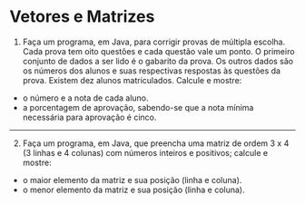 # Vetores e Matrizes
1) Faça um programa, em Java, para corrigir provas de múltipla escolha. Cada prova tem oito 
questões  e  cada  questão  vale  um  ponto.  O  primeiro  conjunto  de  dados  a  ser  lido  é  o 
gabarito da prova. Os outros dados são os números dos alunos e suas respectivas respostas 
às questões da prova. Existem dez alunos matriculados. Calcule e mostre: 
 
- o número e a nota de cada aluno.
- a  porcentagem  de  aprovação,  sabendo-se  que  a  nota  mínima  necessária  para 
aprovação é cinco. 

---

2) Faça  um  programa,  em  Java,  que  preencha  uma  matriz  de  ordem  3  x  4  (3  linhas  e  4 
colunas) com números inteiros e positivos; calcule e mostre: 
 
- o maior elemento da matriz e sua posição (linha e coluna).
- o menor elemento da matriz e sua posição (linha e coluna). 
